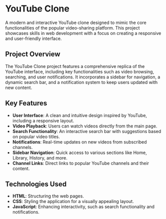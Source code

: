 # YouTube Clone

A modern and interactive YouTube clone designed to mimic the core functionalities of the popular video-sharing platform. This project showcases skills in web development with a focus on creating a responsive and user-friendly interface.

## Project Overview

The YouTube Clone project features a comprehensive replica of the YouTube interface, including key functionalities such as video browsing, searching, and user notifications. It incorporates a sidebar for navigation, a dynamic search bar, and a notification system to keep users updated with new content.

## Key Features

- **User Interface**: A clean and intuitive design inspired by YouTube, including a responsive layout.
- **Video Playback**: Users can watch videos directly from the main page.
- **Search Functionality**: An interactive search bar with suggestions based on popular video titles.
- **Notifications**: Real-time updates on new videos from subscribed channels.
- **Sidebar Navigation**: Quick access to various sections like Home, Library, History, and more.
- **Channel Links**: Direct links to popular YouTube channels and their content.

## Technologies Used

- **HTML**: Structuring the web pages.
- **CSS**: Styling the application for a visually appealing layout.
- **JavaScript**: Enhancing interactivity, such as search functionality and notifications.

